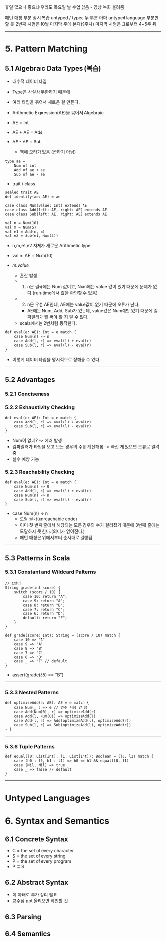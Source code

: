 휴일 많으니 좋으냐
우리도 목요일 날 수업 없음 - 영상 녹화 올려줌

패턴 매칭 부분 잠시 복습
untyped / typed 두 부분
아마 untyped language 부분만 할 듯
2번째 시험은 10월 마지막 주에 본다(9주차)
마지막 시험은 그로부터 4~5주 뒤

---
# 5. Pattern Matching
## 5.1 Algebraic Data Types (복습)
- 대수적 데이터 타입
- Type은 사실상 무한하기 때문에
- 여러 타입을 묶어서 새로운 걸 만든다.
- Arithmetic Expression(AE)을 묶어서 Algebraic

- AE = Int
- AE + AE = Add
- AE - AE = Sub
	- 책에 오타가 있음 (곱하기 아님)

```
type ae = 
	Num of int
	Add of ae + ae
	Sub of ae - ae
```

- trait / class

```
sealed trait AE
def identify(ae: AE) = ae

case class Num(value: Int) extends AE
case class Add(left: AE, right: AE) extends AE
case class Sub(left: AE, right: AE) extends AE

val n = Num(10)
val m = Num(5)
val e1 = Add(n, m)
val e2 = Sub(e1, Num(3))
```
- n,m,e1,e2 자체가 새로운 Arithmetic type

- val n: AE = Num(10)
- *m.value*
	- 혼란 발생
	- 1. n은 결국에는 Num 값이고, Num에는 value 값이 있기 때문에 문제가 없다.(run-time에서 값을 확인할 수 있음)
	- 2. n은 우선 AE인데, AE에는 value값이 없기 때문에 오류가 난다.
		- AE에는 Num, Add, Sub가 있는데, value값은 Num에만 있기 때문에 컴파일러가 뭘 써야 할 지 알 수 없다.
	- scala에서는 2번처럼 동작한다.

```
def eval(e: AE): Int = e match { 
	case Num(n) => n 
	case Add(l, r) => eval(l) + eval(r) 
	case Sub(l, r) => eval(l) - eval(r) 
}
```
- 이렇게 데이터 타입을 명시적으로 정해줄 수 있다.

---
## 5.2 Advantages
### 5.2.1 Conciseness
### 5.2.2 Exhaustivity Checking
```
def eval(e: AE): Int = e match {
	case Add(l, r) => eval(l) + eval(r)
	case Sub(l, r) => eval(l) - eval(r)
}
```
- Num이 없네? -> 에러 발생
- 컴파일러가 타입을 보고 모든 경우의 수를 계산해봄 -> 빠진 게 있으면 오류로 알려줌
- 실수 예방 가능

### 5.2.3 Reachability Checking
```
def eval(e: AE): Int = e match { 
	case Num(n) => 0 
	case Add(l, r) => eval(l) + eval(r)
	case Num(n) => n 
	case Sub(l, r) => eval(l) - eval(r) 
}
```
- case Num(n) => n
	- 도달 불가(unreachable code)
	- 이미 첫 번째 줄에서 해당되는 모든 경우의 수가 걸러졌기 때문에 3번째 줄에는 도달하지 못 한다.(의미가 없어진다.)
	- 패턴 매칭은 위에서부터 순서대로 실행됨

---
## 5.3 Patterns in Scala
### 5.3.1 Constant and Wildcard Patterns
```
// C언어
String grade(int score) { 
	switch (score / 10) { 
		case 10: return "A"; 
		case 9: return "A"; 
		case 8: return "B"; 
		case 7: return "C"; 
		case 6: return "D"; 
		default: return "F"; 
	} 
}
```

```
def grade(score: Int): String = (score / 10) match { 
	case 10 => "A" 
	case 9 => "A" 
	case 8 => "B" 
	case 7 => "C" 
	case 6 => "D" 
	case _ => "F" // default
} 
```
- assert(grade(85) == "B")

---
### 5.3.3 Nested Patterns
```
def optimizeAdd(e: AE): AE = e match { 
	case Num(_ ) => e // 변수 사용 안 함
	case Add(Num(0), r) => optimizeAdd(r) 
	case Add(l, Num(0)) => optimizeAdd(l) 
	case Add(l, r) => Add(optimizeAdd(l), optimizeAdd(r)) 
	case Sub(l, r) => Sub(optimizeAdd(l), optimizeAdd(r)) 
- }
```

---
### 5.3.6 Tuple Patterns
```
def equal(l0: List[Int], l1: List[Int]): Boolean = (l0, l1) match { 
	case (h0 : t0, h1 : t1) => h0 == h1 && equal(t0, t1) 
	case (Nil, Nil) => true 
	case _ => false // default
}
```

---
# Untyped Languages
# 6. Syntax and Semantics
## 6.1 Concrete Syntax
- C = the set of every character
- S = the set of every string
- P = the set of every program
- P $\subseteq$ S
## 6.2 Abstract Syntax
- 이 아래로 추가 정리 필요
- 교수님 ppt 올라오면 확인할 것
## 6.3 Parsing
## 6.4 Semantics
